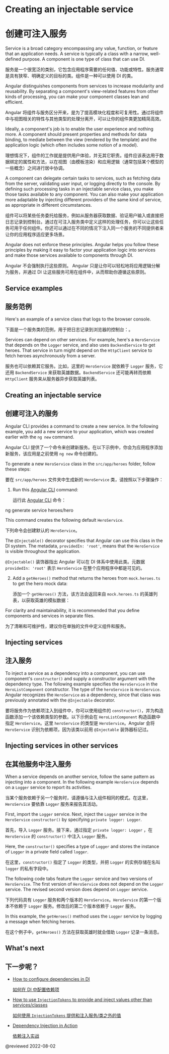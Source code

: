 # Creating an injectable service

# 创建可注入服务

Service is a broad category encompassing any value, function, or feature that an application needs. A service is typically a class with a narrow, well-defined purpose. A component is one type of class that can use DI.

服务是一个很宽泛的类别，它包含应用程序需要的任何值、功能或特性。服务通常是具有狭窄、明确定义的目标的类。组件是一种可以使用 DI 的类。

Angular distinguishes components from services to increase modularity and reusability. By separating a component's view-related features from other kinds of processing, you can make your component classes lean and efficient.

Angular 将组件与服务区分开来，是为了提高模块化程度和可复用性。通过将组件中与视图相关的特性与其他类型的处理分离开，可以让你的组件类更加精简高效。

Ideally, a component's job is to enable the user experience and nothing more. A component should present properties and methods for data binding, to mediate between the view (rendered by the template) and the application logic (which often includes some notion of a model).

理想情况下，组件的工作就是提供用户体验，并无其它职责。组件应该表达用于数据绑定的属性和方法，以在视图（由模板渲染）和应用逻辑（通常包括某个模型的一些概念）之间进行居中协调。

A component can delegate certain tasks to services, such as fetching data from the server, validating user input, or logging directly to the console. By defining such processing tasks in an injectable service class, you make those tasks available to any component. You can also make your application more adaptable by injecting different providers of the same kind of service, as appropriate in different circumstances.

组件可以将某些任务委托给服务，例如从服务器获取数据、验证用户输入或直接把日志记录到控制台。通过在可注入服务类中定义这样的处理任务，你可以让这些任务可用于任何组件。你还可以通过在不同的情况下注入同一个服务的不同提供者来让你的应用程序适应更多场景。

Angular does not enforce these principles. Angular helps you follow these principles by making it easy to factor your application logic into services and make those services available to components through DI.

Angular 不会强制执行这些原则。 Angular 只是让你可以轻松地将应用逻辑分解为服务，并通过 DI 让这些服务可用在组件中，从而帮助你遵循这些原则。

## Service examples

## 服务范例

Here's an example of a service class that logs to the browser console.

下面是一个服务类的范例，用于把日志记录到浏览器的控制台：。

<code-example header="src/app/logger.service.ts (class)" path="architecture/src/app/logger.service.ts" region="class"></code-example>

Services can depend on other services.
For example, here's a `HeroService` that depends on the `Logger` service, and also uses `BackendService` to get heroes.
That service in turn might depend on the `HttpClient` service to fetch heroes asynchronously from a server.

服务也可以依赖其它服务。比如，这里的 `HeroService` 就依赖于 `Logger` 服务，它还用 `BackendService` 来获取英雄数据。`BackendService` 还可能再转而依赖 `HttpClient` 服务来从服务器异步获取英雄列表。

<code-example header="src/app/hero.service.ts (class)" path="architecture/src/app/hero.service.ts" region="class"></code-example>

## Creating an injectable service

## 创建可注入的服务

Angular CLI provides a command to create a new service. In the following example, you add a new service to your application, which was created earlier with the `ng new` command. 

Angular CLI 提供了一个命令来创建新服务。在以下示例中，你会为应用程序添加新服务，该应用是之前使用 `ng new` 命令创建的。

To generate a new `HeroService` class in the `src/app/heroes` folder, follow these steps: 

要在 `src/app/heroes` 文件夹中生成新的 `HeroService` 类，请按照以下步骤操作：

1. Run this [Angular CLI](cli) command:

   运行此 [Angular CLI](cli) 命令：

<code-example language="sh">
ng generate service heroes/hero
</code-example>

This command creates the following default `HeroService`.

下列命令会创建默认的 `HeroService`。

<code-example path="dependency-injection/src/app/heroes/hero.service.0.ts" header="src/app/heroes/hero.service.ts (CLI-generated)">
</code-example>

The `@Injectable()` decorator specifies that Angular can use this class in the DI system.
The metadata, `providedIn: 'root'`, means that the `HeroService` is visible throughout the application.

`@Injectable()` 装饰器指出 Angular 可以在 DI 体系中使用此类。元数据 `providedIn: 'root'` 表示 `HeroService` 在整个应用程序中都是可见的。

2. Add a `getHeroes()` method that returns the heroes from `mock.heroes.ts` to get the hero mock data:

   添加一个 `getHeroes()` 方法，该方法会返回来自 `mock.heroes.ts` 的英雄列表，以获取英雄的模拟数据：

<code-example path="dependency-injection/src/app/heroes/hero.service.3.ts" header="src/app/heroes/hero.service.ts">
</code-example>

For clarity and maintainability, it is recommended that you define components and services in separate files.

为了清晰和可维护性，建议你在单独的文件中定义组件和服务。

## Injecting services

## 注入服务

To inject a service as a dependency into a component, you can use component's `constructor()` and supply a constructor argument with the dependency type. The following example specifies the `HeroService` in the `HeroListComponent` constructor. The type of the `heroService` is `HeroService`. Angular recognizes the `HeroService` as a dependency, since that class was previously annotated with the `@Injectable` decorator.

要将服务作为依赖项注入到组件中，你可以使用组件的 `constructor()`，并为构造函数添加一个该依赖类型的参数。以下示例会在 `HeroListComponent` 构造函数中指定 `HeroService`。这里 `heroService` 的类型是 `HeroService`。Angular 会将 `HeroService` 识别为依赖项，因为该类以前用 `@Injectable` 装饰器标记过。

<code-example header="src/app/heroes/hero-list.component (constructor signature)" path="dependency-injection/src/app/heroes/hero-list.component.ts"
region="ctor-signature">
</code-example>

## Injecting services in other services

## 在其他服务中注入服务

When a service depends on another service, follow the same pattern as injecting into a component.
In the following example `HeroService` depends on a `Logger` service to report its activities.

当某个服务依赖于另一个服务时，请遵循与注入组件相同的模式。在这里，`HeroService` 要依靠 `Logger` 服务来报告其活动。

First, import the `Logger` service. Next, inject the `Logger` service in the `HeroService` `constructor()` by specifying `private logger: Logger`.

首先，导入 `Logger` 服务。接下来，通过指定 `private logger: Logger` ，在 `HeroService` 的 `constructor()` 中注入 `Logger` 服务。

Here, the `constructor()` specifies a type of `Logger` and stores the instance of `Logger` in a private field called `logger`.

在这里，`constructor()` 指定了 `Logger` 的类型，并把 `Logger` 的实例存储在名叫 `logger` 的私有字段中。

The following code tabs feature the `Logger` service and two versions of `HeroService`. The first version of `HeroService` does not depend on the `Logger` service. The revised second version does depend on `Logger` service.

下列代码具有 `Logger` 服务和两个版本的 `HeroService`。`HeroService` 的第一个版本不依赖于 `Logger` 服务。修改后的第二个版本依赖于 `Logger` 服务。

<code-tabs>

  <code-pane header="src/app/heroes/hero.service (v2)" path="dependency-injection/src/app/heroes/hero.service.2.ts">
  </code-pane>

  <code-pane header="src/app/heroes/hero.service (v1)" path="dependency-injection/src/app/heroes/hero.service.1.ts">
  </code-pane>

  <code-pane header="src/app/logger.service"
  path="dependency-injection/src/app/logger.service.ts">
  </code-pane>

</code-tabs>

In this example, the `getHeroes()` method uses the `Logger` service by logging a message when fetching heroes.

在这个例子中，`getHeroes()` 方法在获取英雄时就会借助 `Logger` 记录一条消息。

## What's next

## 下一步呢？

* [How to configure dependencies in DI](guide/dependency-injection-providers)

  [如何在 DI 中配置依赖项](guide/dependency-injection-providers)

* [How to use `InjectionTokens` to provide and inject values other than services/classes](guide/dependency-injection-providers#configuring-dependency-providers)

  [如何使用 `InjectionTokens` 提供和注入服务/类之外的值](guide/dependency-injection-providers#configuring-dependency-providers)

* [Dependency Injection in Action](guide/dependency-injection-in-action)

  [依赖注入实战](guide/dependency-injection-in-action)

@reviewed 2022-08-02
